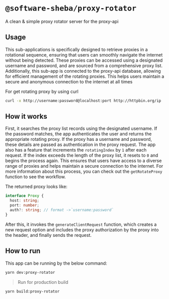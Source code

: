 # `@software-sheba/proxy-rotator`

A clean & simple proxy rotator server for the proxy-api

## Usage

This sub-applications is specifically designed to retrieve proxies in a rotational sequence, ensuring that users can smoothly navigate the internet without being detected. These proxies can be accessed using a designated username and password, and are sourced from a comprehensive proxy list. Additionally, this sub-app is connected to the proxy-api database, allowing for efficient management of the rotating proxies. This helps users maintain a secure and anonymous connection to the internet at all times

For get rotating proxy by using curl

```bash
curl -x http://username:password@localhost:port http://httpbin.org/ip
```

## How it works

First, it searches the proxy list records using the designated username. If the password matches, the app authenticates the user and returns the appropriate rotating proxy. If the proxy has a username and password, these details are passed as authentication in the proxy request. The app also has a feature that increments the `rotatingIndex` by `1` after each request. If the index exceeds the length of the proxy list, it resets to `0` and begins the process again. This ensures that users have access to a diverse range of proxies and helps maintain a secure connection to the internet. For more information about this process, you can check out the `getRotateProxy` function to see the workflow.

The returned proxy looks like:

```ts
interface Proxy {
  host: string;
  port: number;
  auth?: string; // format ->`username:password`
}
```

After this, it invokes the `generateClientRequest` function, which creates a new request option and includes the proxy authorization by the proxy into the header, and finally sends the request.

## How to run

This app can be running by the below command:

```bash
yarn dev:proxy-rotator
```

> Run for production build

```bash
yarn build:proxy-rotator
```
